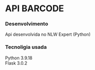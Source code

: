 # API BARCODE

### Desenvolvimento
Api desenvolvida no NLW Expert (Python)

### Tecnoligia usada
Python 3.9.18 <br/>
Flask 3.0.2 <br />

